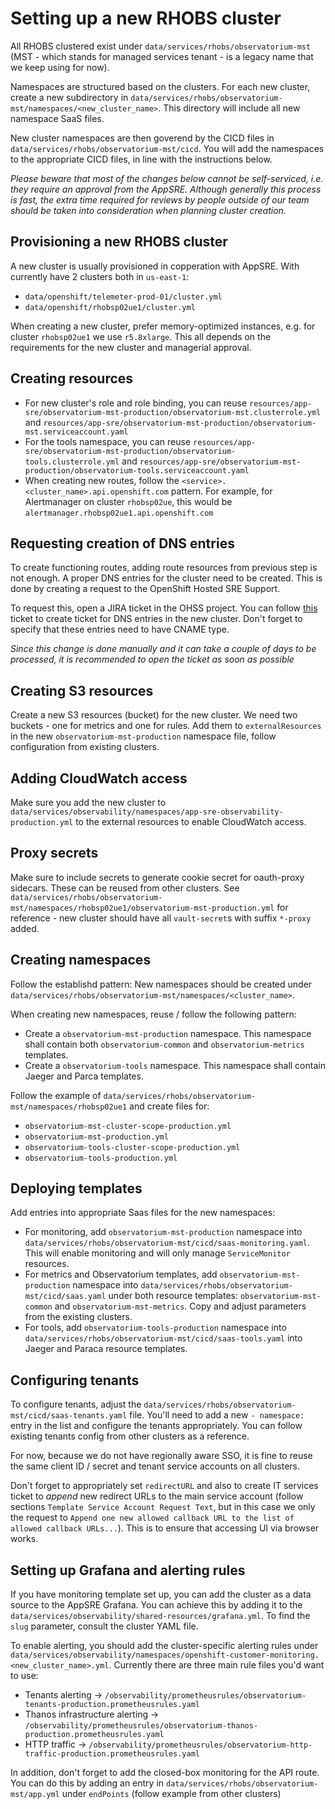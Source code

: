 # Setting up a new RHOBS cluster
All RHOBS clustered exist under `data/services/rhobs/observatorium-mst` (MST - which stands for managed services tenant - is a legacy name that we keep using for now).

Namespaces are structured based on the clusters. For each new cluster, create a new subdirectory in `data/services/rhobs/observatorium-mst/namespaces/<new_cluster_name>`. This directory will include all new namespace SaaS files.

New cluster namespaces are then goverend by the CICD files in `data/services/rhobs/observatorium-mst/cicd`. You will add the namespaces to the appropriate CICD files, in line with the instructions below.

_Please beware that most of the changes below cannot be self-serviced, i.e. they require an approval from the AppSRE. Although generally this process is fast, the extra time required for reviews by people outside of our team should be taken into consideration when planning cluster creation._

## Provisioning a new RHOBS cluster
A new cluster is usually provisioned in copperation with AppSRE. With currently have 2 clusters both in `us-east-1`:
- `data/openshift/telemeter-prod-01/cluster.yml`
- `data/openshift/rhobsp02ue1/cluster.yml`

When creating a new cluster, prefer memory-optimized instances, e.g. for cluster `rhobsp02ue1` we use `r5.8xlarge`. This all depends on the requirements for the new cluster and managerial approval.

## Creating resources
- For new cluster's role and role binding, you can reuse `resources/app-sre/observatorium-mst-production/observatorium-mst.clusterrole.yml` and `resources/app-sre/observatorium-mst-production/observatorium-mst.serviceaccount.yaml`
- For the tools namespace, you can reuse `resources/app-sre/observatorium-mst-production/observatorium-tools.clusterrole.yml` and `resources/app-sre/observatorium-mst-production/observatorium-tools.serviceaccount.yaml`
- When creating new routes, follow the `<service>.<cluster_name>.api.openshift.com` pattern. For example, for Alertmanager on cluster `rhobsp02ue`, this would be `alertmanager.rhobsp02ue1.api.openshift.com`

## Requesting creation of DNS entries
To create functioning routes, adding route resources from previous step is not enough. A proper DNS entries for the cluster need to be created. This is done by creating a request to the OpenShift Hosted SRE Support.

To request this, open a JIRA ticket in the OHSS project. You can follow [this](https://issues.redhat.com/browse/OHSS-14411) ticket to create ticket for DNS entries in the new cluster. Don't forget to specify that these entries need to have CNAME type.

_Since this change is done manually and it can take a couple of days to be processed, it is recommended to open the ticket as soon as possible_

## Creating S3 resources
Create a new S3 resources (bucket) for the new cluster. We need two buckets - one for metrics and one for rules. Add them to `externalResources` in the new `observatorium-mst-production` namespace file, follow configuration from existing clusters.

## Adding CloudWatch access
Make sure you add the new cluster to `data/services/observability/namespaces/app-sre-observability-production.yml` to the external resources to enable CloudWatch access.

## Proxy secrets
Make sure to include secrets to generate cookie secret for oauth-proxy sidecars. These can be reused from other clusters. See `data/services/rhobs/observatorium-mst/namespaces/rhobsp02ue1/observatorium-mst-production.yml` for reference - new cluster should have all `vault-secret`s with suffix `*-proxy` added.

## Creating namespaces
Follow the establishd pattern: New namespaces should be created under `data/services/rhobs/observatorium-mst/namespaces/<cluster_name>`.

When creating new namespaces, reuse / follow the following pattern:
- Create a `observatorium-mst-production` namespace. This namespace shall contain both `observatorium-common` and `observatorium-metrics` templates.
- Create a `observatorium-tools` namespace. This namespace shall contain Jaeger and Parca templates.

Follow the example of `data/services/rhobs/observatorium-mst/namespaces/rhobsp02ue1` and create files for:
- `observatorium-mst-cluster-scope-production.yml`
- `observatorium-mst-production.yml`
- `observatorium-tools-cluster-scope-production.yml`
- `observatorium-tools-production.yml`

## Deploying templates
Add entries into appropriate Saas files for the new namespaces:
- For monitoring, add `observatorium-mst-production` namespace into `data/services/rhobs/observatorium-mst/cicd/saas-monitoring.yaml`. This will enable monitoring and will only manage `ServiceMonitor` resources.
- For metrics and Observatorium templates, add `observatorium-mst-production` namespace into `data/services/rhobs/observatorium-mst/cicd/saas.yaml` under both resource templates: `observatorium-mst-common` and `observatorium-mst-metrics`. Copy and adjust parameters from the existing clusters.
- For tools, add `observatorium-tools-production` namespace into `data/services/rhobs/observatorium-mst/cicd/saas-tools.yaml` into Jaeger and Paraca resource templates.

## Configuring tenants
To configure tenants, adjust the `data/services/rhobs/observatorium-mst/cicd/saas-tenants.yaml` file. You'll need to add a new `- namespace:` entry in the list and configure the tenants appropriately. You can follow existing tenants config from other clusters as a reference.

For now, because we do not have regionally aware SSO, it is fine to reuse the same client ID / secret and tenant service accounts on all clusters.

Don't forget to appropriately set `redirectURL` and also to create IT services ticket to _append_ new redirect URLs to the main service account (follow sections `Template Service Account Request Text`, but in this case we only the request to `Append one new allowed callback URL to the list of allowed callback URLs...`). This is to ensure that accessing UI via browser works.

## Setting up Grafana and alerting rules
If you have monitoring template set up, you can add the cluster as a data source to the AppSRE Grafana. You can achieve this by adding it to the `data/services/observability/shared-resources/grafana.yml`. To find the `slug` parameter, consult the cluster YAML file.

To enable alerting, you should add the cluster-specific alerting rules under `data/services/observability/namespaces/openshift-customer-monitoring.<new_cluster_name>.yml`. Currently there are three main rule files you'd want to use:
- Tenants alerting -> `/observability/prometheusrules/observatorium-tenants-production.prometheusrules.yaml`
- Thanos infrastructure alerting -> `/observability/prometheusrules/observatorium-thanos-production.prometheusrules.yaml`
- HTTP traffic -> `/observability/prometheusrules/observatorium-http-traffic-production.prometheusrules.yaml`

In addition, don't forget to add the closed-box monitoring for the API route. You can do this by adding an entry in `data/services/rhobs/observatorium-mst/app.yml` under `endPoints` (follow example from other clusters)
